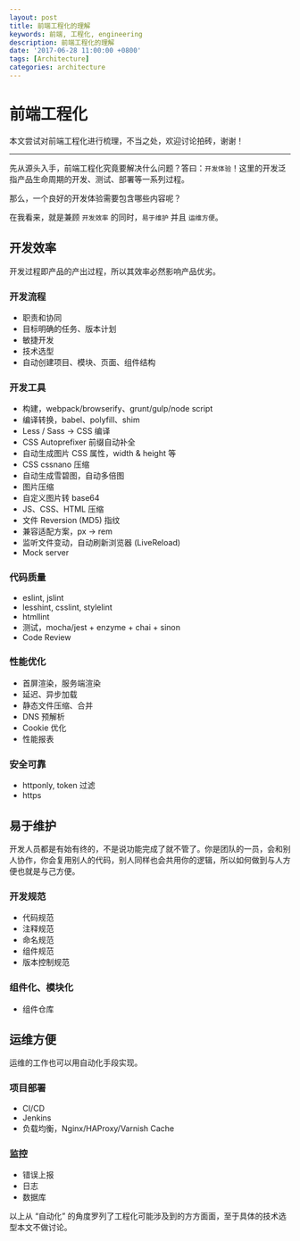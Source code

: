 ```yaml
---
layout: post
title: 前端工程化的理解
keywords: 前端, 工程化, engineering
description: 前端工程化的理解
date: '2017-06-28 11:00:00 +0800'
tags: [Architecture]
categories: architecture
---
```


# 前端工程化

本文尝试对前端工程化进行梳理，不当之处，欢迎讨论拍砖，谢谢！

--------------------------------------------------------------------------------

先从源头入手，前端工程化究竟要解决什么问题？答曰：`开发体验`！这里的开发泛指产品生命周期的开发、测试、部署等一系列过程。

那么，一个良好的开发体验需要包含哪些内容呢？

在我看来，就是兼顾 `开发效率` 的同时，`易于维护` 并且 `运维方便`。


## 开发效率

开发过程即产品的产出过程，所以其效率必然影响产品优劣。

### 开发流程

- 职责和协同
- 目标明确的任务、版本计划
- 敏捷开发
- 技术选型
- 自动创建项目、模块、页面、组件结构

### 开发工具

- 构建，webpack/browserify、grunt/gulp/node script
- 编译转换，babel、polyfill、shim
- Less / Sass -> CSS 编译
- CSS Autoprefixer 前缀自动补全
- 自动生成图片 CSS 属性，width & height 等
- CSS cssnano 压缩
- 自动生成雪碧图，自动多倍图
- 图片压缩
- 自定义图片转 base64
- JS、CSS、HTML 压缩
- 文件 Reversion (MD5) 指纹
- 兼容适配方案，px -> rem
- 监听文件变动，自动刷新浏览器 (LiveReload)
- Mock server

### 代码质量

- eslint, jslint
- lesshint, csslint, stylelint
- htmllint
- 测试，mocha/jest + enzyme + chai + sinon
- Code Review

### 性能优化

- 首屏渲染，服务端渲染
- 延迟、异步加载
- 静态文件压缩、合并
- DNS 预解析
- Cookie 优化
- 性能报表

### 安全可靠

- httponly, token 过滤
- https


## 易于维护

开发人员都是有始有终的，不是说功能完成了就不管了。你是团队的一员，会和别人协作，你会复用别人的代码，别人同样也会共用你的逻辑，所以如何做到与人方便也就是与己方便。

### 开发规范

- 代码规范
- 注释规范
- 命名规范
- 组件规范
- 版本控制规范

### 组件化、模块化

- 组件仓库


## 运维方便

运维的工作也可以用自动化手段实现。

### 项目部署

- CI/CD
- Jenkins
- 负载均衡，Nginx/HAProxy/Varnish Cache

### 监控

- 错误上报
- 日志
- 数据库


以上从 “自动化” 的角度罗列了工程化可能涉及到的方方面面，至于具体的技术选型本文不做讨论。
